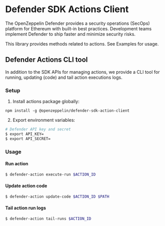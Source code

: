 # Defender SDK Actions Client

The OpenZeppelin Defender provides a security operations (SecOps) platform for Ethereum with built-in best practices. Development teams implement Defender to ship faster and minimize security risks.

This library provides methods related to actions. See Examples for usage.

## Defender Actions CLI tool

In addition to the SDK APIs for managing actions, we provide a CLI tool for running, updating (code) and tail action executions logs.

### Setup

1. Install actions package globally:

`npm install -g @openzeppelin/defender-sdk-action-client`

2. Export environment variables:

```sh
# Defender API key and secret
$ export API_KEY=
$ export API_SECRET=
```

### Usage

#### Run action

```sh
$ defender-action execute-run $ACTION_ID
```

#### Update action code

```sh
$ defender-action update-code $ACTION_ID $PATH
```

#### Tail action run logs

```sh
$ defender-action tail-runs $ACTION_ID
```
